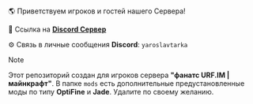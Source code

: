 🌎 Приветствуем игроков и гостей нашего Сервера!

🔗 Ссылка на [**Discord Сервер**](https://discord.gg/Vxn5d7JUuK)

⚙️ Связь в личные сообщения **Discord**: `yaroslavtarka`

> [!NOTE]
> Этот репозиторий создан для игроков сервера **"фанатс URF.IM | майнкрафт"**.
> В папке `mods` есть дополнительные предустановленные моды по типу **OptiFine** и **Jade**. Удалите по своему желанию.
